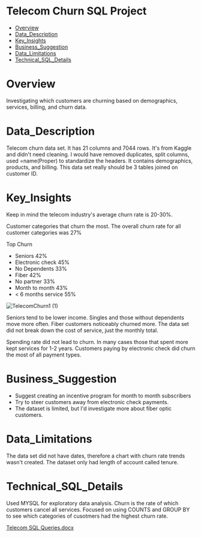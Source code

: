 # Telecom Churn SQL Project

- [Overview](#overview)
- [Data_Description](#Data_Description)
- [Key_Insights](#Key_Insights)
- [Business_Suggestion](#Business_Suggestion)
- [Data_Limitations](#DataLimitations)
- [Technical_SQL_Details](#Technical_SQL_Details)


# Overview

Investigating which customers are churning based on demographics, services, billing, and churn data.

# Data_Description

Telecom churn data set. It has 21 columns and 7044 rows. It's from Kaggle and didn't need cleaning.
I would have removed duplicates, split columns, used =name(Proper) to standardize the headers.
It contains demographics, products, and billing. This data set really should be 3 tables joined on customer ID.

# Key_Insights
Keep in mind the telecom industry's average churn rate is 20-30%.

Customer categories that churn the most. The overall churn rate for all customer categories was 27%

Top Churn

- Seniors              42%
- Electronic check     45%
- No Dependents        33%
- Fiber                42%
- No partner           33%
- Month to month       43%
- < 6 months service   55%



![TelecomChurn1 (1)](https://github.com/user-attachments/assets/c40f9b88-88d7-4d31-ad06-e707588d668d)

Seniors tend to be lower income.
Singles and those without dependents move more often.
Fiber customers noticeably churned more. The data set did not break down the cost of service, just the monthly total.

Spending rate did not lead to churn. In many cases those that spent more kept services for 1-2 years.
Customers paying by electronic check did churn the most of all payment types.

# Business_Suggestion

- Suggest creating an incentive program for month to month subscribers
- Try to steer customers away from electronic check payments.
- The dataset is limited, but I'd investigate more about fiber optic customers.

# Data_Limitations

The data set did not have dates, therefore a chart with churn rate trends wasn't created. The dataset only had length of account called tenure.

# Technical_SQL_Details


Used MYSQL for exploratory data analysis.  Churn is the rate of which customers cancel all services. Focused on using COUNTS and GROUP BY to see which categories of cusotmers had the highest churn rate. 

[Telecom SQL Queries.docx](https://github.com/user-attachments/files/17779596/Telecom.SQL.Queries.docx)




